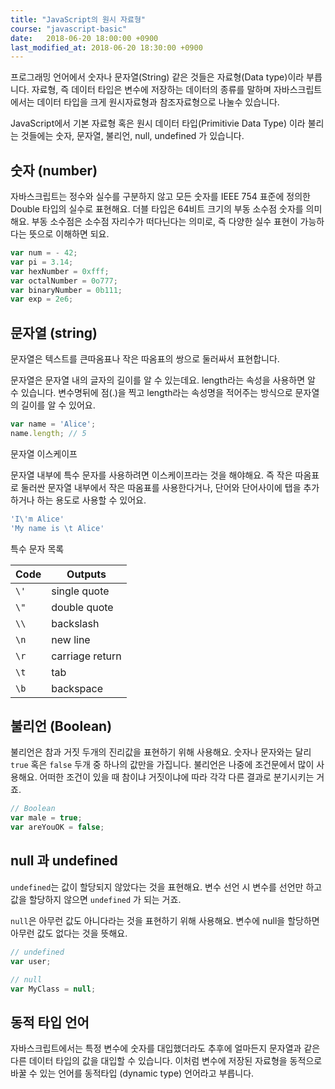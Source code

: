 ```yaml
---
title: "JavaScript의 원시 자료형"
course: "javascript-basic"
date:   2018-06-20 18:00:00 +0900
last_modified_at: 2018-06-20 18:30:00 +0900
---
```




프로그래밍 언어에서 숫자나 문자열(String) 같은 것들은 자료형(Data type)이라 부릅니다. 자료형, 즉 데이터 타입은 변수에 저장하는 데이터의 종류를 말하며 자바스크립트에서는 데이터 타입을 크게 원시자료형과 참조자료형으로 나눌수 있습니다.

JavaScript에서 기본 자료형 혹은 원시 데이터 타입(Primitivie Data Type) 이라 불리는 것들에는 숫자, 문자열, 불리언, null, undefined 가 있습니다.



## 숫자 (number)

자바스크립트는 정수와 실수를 구분하지 않고 모든 숫자를 IEEE 754 표준에 정의한 Double 타입의 실수로 표현해요. 더블 타입은 64비트 크기의 부동 소수점 숫자를 의미해요. 부동 소수점은 소수점 자리수가 떠다닌다는 의미로, 즉 다양한 실수 표현이 가능하다는 뜻으로 이해하면 되요.

```js
var num = - 42;
var pi = 3.14;
var hexNumber = 0xfff;
var octalNumber = 0o777;
var binaryNumber = 0b111;
var exp = 2e6;
```



## 문자열 (string)

문자열은 텍스트를 큰따옴표나 작은 따옴표의 쌍으로 둘러싸서 표현합니다.

문자열은 문자열 내의 글자의 길이를 알 수 있는데요. length라는 속성을 사용하면 알 수 있습니다. 변수명뒤에 점(.)을 찍고 length라는 속성명을 적어주는 방식으로 문자열의 길이를 알 수 있어요.

```js
var name = 'Alice';
name.length; // 5
```



문자열 이스케이프

문자열 내부에 특수 문자를 사용하려면 이스케이프라는 것을 해야해요. 즉 작은 따옴표로 둘러싼 문자열 내부에서 작은 따옴표를 사용한다거나, 단어와 단어사이에 탭을 추가하거나 하는 용도로 사용할 수 있어요.

```js
'I\'m Alice'
'My name is \t Alice'
```

특수 문자 목록

| Code | Outputs         |
| ---- | --------------- |
| `\'` | single quote    |
| `\"` | double quote    |
| `\\` | backslash       |
| `\n` | new line        |
| `\r` | carriage return |
| `\t` | tab             |
| `\b` | backspace       |



## 불리언 (Boolean)

불리언은 참과 거짓 두개의 진리값을 표현하기 위해 사용해요. 숫자나 문자와는 달리 `true` 혹은 `false` 두개 중 하나의 값만을 가집니다. 불리언은 나중에 조건문에서 많이 사용해요. 어떠한 조건이 있을 때 참이냐 거짓이냐에 따라 각각 다른 결과로 분기시키는 거죠.

```js
// Boolean
var male = true;
var areYouOK = false;
```



## null 과 undefined

`undefined`는 값이 할당되지 않았다는 것을 표현해요. 변수 선언 시 변수를 선언만 하고 값을 할당하지 않으면 `undefined` 가 되는 거죠.

`null`은 아무런 값도 아니다라는 것을 표현하기 위해 사용해요. 변수에 null을 할당하면 아무런 값도 없다는 것을 뜻해요.

```javascript
// undefined
var user;

// null
var MyClass = null;
```



## 동적 타입 언어

자바스크립트에서는 특정 변수에 숫자를 대입했더라도 추후에 얼마든지 문자열과 같은 다른 데이터 타입의 값을 대입할 수 있습니다. 이처럼 변수에 저장된 자료형을 동적으로 바꿀 수 있는 언어를 동적타입 (dynamic type) 언어라고 부릅니다.

